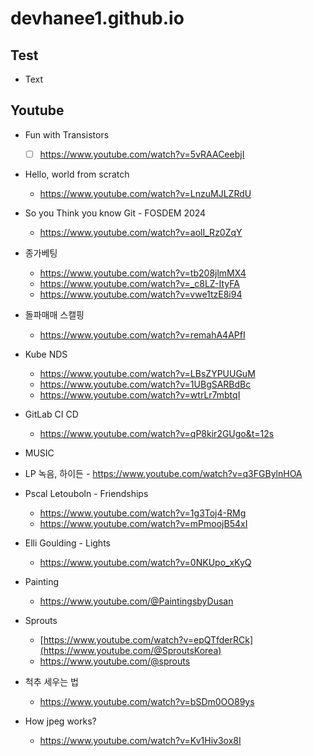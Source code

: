# devhanee1.github.io

## Test
- Text


## Youtube
- Fun with Transistors 
  - [ ] https://www.youtube.com/watch?v=5vRAACeebjI
- Hello, world from scratch
  - https://www.youtube.com/watch?v=LnzuMJLZRdU
- So you Think you know Git - FOSDEM 2024
  - https://www.youtube.com/watch?v=aolI_Rz0ZqY
- 종가베팅
  - https://www.youtube.com/watch?v=tb208jlmMX4
  - https://www.youtube.com/watch?v=_c8LZ-ItyFA
  - https://www.youtube.com/watch?v=vwe1tzE8i94
- 돌파매매 스캘핑
  - https://www.youtube.com/watch?v=remahA4APfI  
- Kube NDS
  - https://www.youtube.com/watch?v=LBsZYPUUGuM
  - https://www.youtube.com/watch?v=1UBgSARBdBc
  - https://www.youtube.com/watch?v=wtrLr7mbtqI
- GitLab CI CD
  - https://www.youtube.com/watch?v=qP8kir2GUgo&t=12s
-  MUSIC
  -  LP 녹음, 하이든
    - https://www.youtube.com/watch?v=q3FGBylnHOA
  - Pscal Letouboln - Friendships
    - https://www.youtube.com/watch?v=1g3Toj4-RMg
    - https://www.youtube.com/watch?v=mPmoojB54xI
  - Elli Goulding - Lights
    - https://www.youtube.com/watch?v=0NKUpo_xKyQ
- Painting
  - https://www.youtube.com/@PaintingsbyDusan
- Sprouts
  - [https://www.youtube.com/watch?v=epQTfderRCk](https://www.youtube.com/@SproutsKorea)
  - https://www.youtube.com/@sprouts
- 척추 세우는 법
  - https://www.youtube.com/watch?v=bSDm0OO89ys
 
- How jpeg works?
  - https://www.youtube.com/watch?v=Kv1Hiv3ox8I
